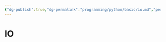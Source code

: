 ```yaml
---
{"dg-publish":true,"dg-permalink":"programming/python/basic/io.md","permalink":"/programming/python/basic/io.md/"}
---
```



# IO